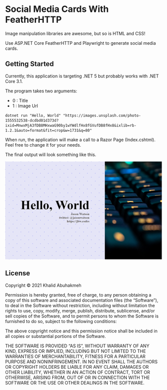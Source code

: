 # Social Media Cards With FeatherHTTP

Image manipulation libraries are awesome, but so is HTML and CSS!

Use ASP.NET Core FeatherHTTP and Playwright to generate social media cards.

## Getting Started

Currently, this application is targeting .NET 5 but probably works with .NET Core 3.1.

The program takes two arguments: 

- 0 : Title
- 1 : Image Url 

```console
dotnet run "Hello, World" "https://images.unsplash.com/photo-1555532538-dcdbd01d373d?ixid=MnwxMjA3fDB8MHxwaG90by1wYWdlfHx8fGVufDB8fHx8&ixlib=rb-1.2.1&auto=format&fit=crop&w=1731&q=80"
```

When run, the application will make a call to a Razor Page (Index.cshtml). Feel free to change it for your needs.

The final output will look something like this.

![hello, world](./hello-world.png)

## License

Copyright © 2021 Khalid Abuhakmeh

Permission is hereby granted, free of charge, to any person obtaining a copy of this software and associated documentation files (the “Software”), to deal in the Software without restriction, including without limitation the rights to use, copy, modify, merge, publish, distribute, sublicense, and/or sell copies of the Software, and to permit persons to whom the Software is furnished to do so, subject to the following conditions:

The above copyright notice and this permission notice shall be included in all copies or substantial portions of the Software.

THE SOFTWARE IS PROVIDED “AS IS”, WITHOUT WARRANTY OF ANY KIND, EXPRESS OR IMPLIED, INCLUDING BUT NOT LIMITED TO THE WARRANTIES OF MERCHANTABILITY, FITNESS FOR A PARTICULAR PURPOSE AND NONINFRINGEMENT. IN NO EVENT SHALL THE AUTHORS OR COPYRIGHT HOLDERS BE LIABLE FOR ANY CLAIM, DAMAGES OR OTHER LIABILITY, WHETHER IN AN ACTION OF CONTRACT, TORT OR OTHERWISE, ARISING FROM, OUT OF OR IN CONNECTION WITH THE SOFTWARE OR THE USE OR OTHER DEALINGS IN THE SOFTWARE.